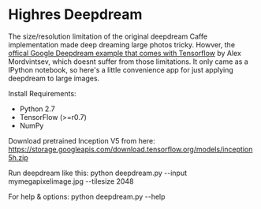 # Highres Deepdream 

The size/resolution limitation of the original deepdream Caffe implementation made deep dreaming large photos tricky. 
Howver, the [offical Google Deepdream example that comes with Tensorflow](https://github.com/tensorflow/tensorflow/blob/master/tensorflow/examples/tutorials/deepdream/deepdream.ipynb) by Alex Mordvintsev, which doesnt suffer from those limitations. It only came as a IPython notebook, so here's a little convenience app for just applying deepdream to large images. 

Install Requirements:

- Python 2.7
- TensorFlow (>=r0.7)
- NumPy

Download pretrained Inception V5 from here:
https://storage.googleapis.com/download.tensorflow.org/models/inception5h.zip

Run deepdream like this:
 python deepdream.py --input mymegapixelimage.jpg --tilesize 2048

For help & options:
 python deepdream.py --help

